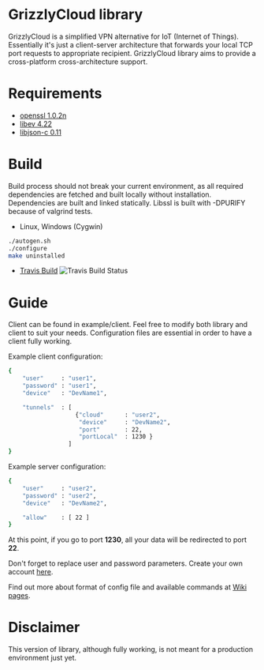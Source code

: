 
# GrizzlyCloud library

GrizzlyCloud is a simplified VPN alternative for IoT (Internet of Things). Essentially it's just a client-server architecture that forwards your local TCP port requests to appropriate recipient. GrizzlyCloud library aims to provide a cross-platform cross-architecture support.

# Requirements

- [openssl 1.0.2n](https://github.com/GrizzlyCloud/openssl)
- [libev 4.22](https://github.com/GrizzlyCloud/libev)
- [libjson-c 0.11](https://github.com/GrizzlyCloud/json-c)

# Build

Build process should not break your current environment, as all required dependencies are fetched and built locally without installation. Dependencies are built and linked statically. Libssl is built with -DPURIFY because of valgrind tests.

- Linux, Windows (Cygwin)

```sh
./autogen.sh
./configure
make uninstalled
```
- [Travis Build](https://travis-ci.org/GrizzlyCloud/libgrizzlycloud) ![Travis Build Status](https://travis-ci.org/GrizzlyCloud/libgrizzlycloud.svg?branch=master)

# Guide

Client can be found in example/client. Feel free to modify both library and client to suit your needs. Configuration files are essential in order to have a client fully working.

Example client configuration:
```sh
{
    "user"     : "user1",
    "password" : "user1",
    "device"   : "DevName1",

    "tunnels"  : [
                   {"cloud"      : "user2",
                    "device"     : "DevName2",
                    "port"       : 22,
                    "portLocal"  : 1230 }
                 ]
}
```

Example server configuration:
```sh
{
    "user"     : "user2",
    "password" : "user2",
    "device"   : "DevName2",

    "allow"    : [ 22 ]
}
```

At this point, if you go to port **1230**, all your data will be redirected to port **22**.

Don't forget to replace user and password parameters. Create your own account [here](https://grizzlycloud.com/signup.php).

Find out more about format of config file and available commands at [Wiki pages](https://grizzlycloud.com/wiki/doku.php?id=commands).

# Disclaimer

This version of library, although fully working, is not meant for a production environment just yet.
